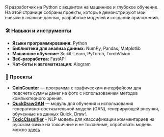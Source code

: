 Я разработчик на Python с акцентом на машинное и глубокое обучение. На этой странице собраны проекты, которые демонстрируют мои навыки в анализе данных, разработке моделей и создании приложений.

### 🛠 Навыки и инструменты

- **Языки программирования:** Python
- **Библиотеки для анализа данных:** NumPy, Pandas, Matplotlib
- **Машинное обучение:** Scikit-Learn, PyTorch, TorchVision
- **Веб-разработка:** FastAPI
- **Чат-боты и автоматизация:** Aiogram

### 📂 Проекты

- **[CoinCounter](https://github.com/ivanovot/CoinCounter)** — программа с графическим интерфейсом для подсчета суммы денег на фото с использованием методов компьютерного зрения.
- **[QuckDrawGAN](https://github.com/ivanovot/QuckDrawGAN)** — модуль для обучения и использования генеративно-состязательной модели (GAN), генерирующей рисунки, обученные на данных Quick, Draw!.
- **[ToxicClassifier](https://github.com/ivanovot/ToxicClassifier)** - NLP модель для классификации комментариев на русском языке на токсичные и не токсичные, опробовать модель можно [здесь](https://huggingface.co/spaces/ytkoa/RuCommensClass) 
